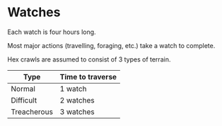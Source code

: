 # Watches

Each watch is four hours long. 

Most major actions (travelling, foraging, etc.) take a watch to complete.

Hex crawls are assumed to consist of 3 types of terrain.

| Type        | Time to traverse |
| ----------- | ---------------- |
| Normal      | 1 watch          |
| Difficult   | 2 watches        |
| Treacherous | 3 watches        |
